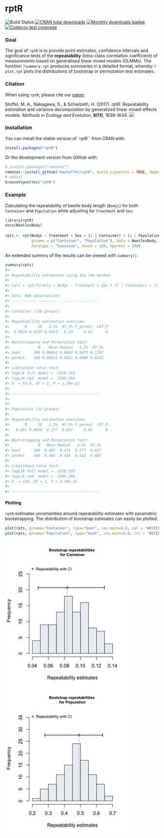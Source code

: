 <!-- README.md is generated from README.Rmd. Please edit that file -->

# rptR

![Build Status](https://travis-ci.org/mastoffel/rptR.svg?branch=master)
[![CRAN total
downloads](http://cranlogs.r-pkg.org/badges/grand-total/rptR?color=blue)](https://cran.r-project.org/package=rptR)
[![Monthly downloads
badge](https://cranlogs.r-pkg.org/badges/last-month/rptR?color=blue)](https://CRAN.R-project.org/package=rptR)
[![Codecov test
coverage](https://codecov.io/gh/mastoffel/rptR/branch/master/graph/badge.svg)](https://codecov.io/gh/mastoffel/rptR?branch=master)

### Goal

The goal of `rptR` is to provide point estimates, confidence intervals
and significance tests of the **repeatability** (intra-class correlation
coefficient) of measurements based on generalised linear mixed models
(GLMMs). The function `?summary.rpt` produces summaries in a detailed
format, whereby `?plot.rpt` plots the distributions of bootstrap or
permutation test estimates.

### Citation

When using `rptR`, please cite our
[paper](https://besjournals.onlinelibrary.wiley.com/doi/10.1111/2041-210X.12797):

Stoffel, M. A., Nakagawa, S., & Schielzeth, H. (2017). rptR:
Repeatability estimation and variance decomposition by generalized
linear mixed-effects models. *Methods in Ecology and Evolution*,
**8(11)**, 1639-1644.
[![](https://img.shields.io/badge/doi-https://doi.org/10.1111/2041--210X.12797-green.svg)](https://doi.org/https://doi.org/10.1111/2041-210X.12797)

### Installation

You can install the stable version of \`rptR\`\` from CRAN with:

``` r
install.packages("rptR")
```

Or the development version from GitHub with:

``` r
# install.packages("remotes")
remotes::install_github("mastoffel/rptR", build_vignettes = TRUE, dependencies = TRUE) 
# manual
browseVignettes("rptR")
```

### Example

Calculating the repeatability of beetle body length (`BodyL`) for both
`Container` and `Population` while adjusting for `Treatment` and `Sex`:

``` r
library(rptR)
data(BeetlesBody)

rpts <- rpt(BodyL ~ Treatment + Sex + (1 | Container) + (1 | Population), 
            grname = c("Container", "Population"), data = BeetlesBody, 
            datatype = "Gaussian", nboot = 100, npermut = 100)
```

An extended summry of the results can be viewed with `summary()`.

``` r
summary(rpts)
#> 
#> Repeatability estimation using the lmm method
#> 
#> Call = rpt(formula = BodyL ~ Treatment + Sex + (1 | Container) + (1 | Population), grname = c("Container", "Population"), data = BeetlesBody, datatype = "Gaussian", nboot = 100, npermut = 100)
#> 
#> Data: 960 observations
#> ----------------------------------------
#> 
#> Container (120 groups)
#> 
#> Repeatability estimation overview: 
#>       R     SE   2.5%  97.5% P_permut  LRT_P
#>  0.0834 0.0227 0.0473   0.13     0.01      0
#> 
#> Bootstrapping and Permutation test: 
#>             N    Mean Median   2.5%  97.5%
#> boot      100 0.08891 0.0883 0.0473 0.1297
#> permut    100 0.00521 0.0011 0.0000 0.0242
#> 
#> Likelihood ratio test: 
#> logLik full model = -1528.553
#> logLik red. model = -1555.264
#> D  = 53.4, df = 1, P = 1.34e-13
#> 
#> ----------------------------------------
#> 
#> 
#> Population (12 groups)
#> 
#> Repeatability estimation overview: 
#>       R     SE   2.5%  97.5% P_permut  LRT_P
#>   0.491 0.0956  0.277  0.637     0.01      0
#> 
#> Bootstrapping and Permutation test: 
#>             N   Mean Median   2.5%  97.5%
#> boot      100  0.465  0.471  0.277  0.637
#> permut    100  0.456  0.456  0.422  0.487
#> 
#> Likelihood ratio test: 
#> logLik full model = -1528.553
#> logLik red. model = -1595.399
#> D  = 134, df = 1, P = 3.19e-31
#> 
#> ----------------------------------------
```

#### Plotting

`rptR` estimates uncertainties around repeatability estimates with
parametric bootstrapping. The distribution of bootstrap estimates can
easily be plotted.

``` r
plot(rpts, grname="Container", type="boot", cex.main=0.8, col = "#ECEFF4")
plot(rpts, grname="Population", type="boot", cex.main=0.8, col = "#ECEFF4")
```

![](README-gaussian-1.png)![](README-gaussian-2.png)

